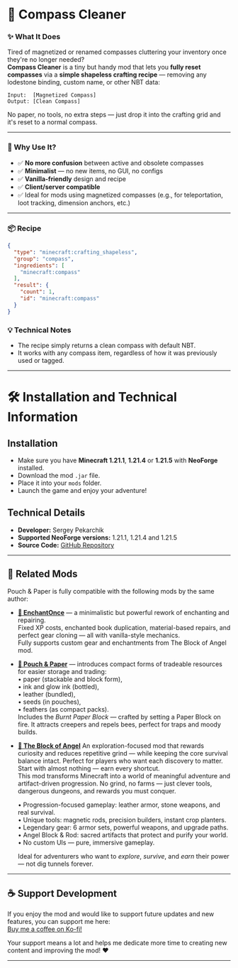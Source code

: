 # 🧭 Compass Cleaner

### ✨ What It Does

Tired of magnetized or renamed compasses cluttering your inventory once they're no longer needed?  
**Compass Cleaner** is a tiny but handy mod that lets you **fully reset compasses** via a **simple shapeless crafting recipe** — removing any lodestone binding, custom name, or other NBT data:

```
Input:  [Magnetized Compass]  
Output: [Clean Compass]
```

No paper, no tools, no extra steps — just drop it into the crafting grid and it's reset to a normal compass.

---

### 🧩 Why Use It?

- ✅ **No more confusion** between active and obsolete compasses  
- ✅ **Minimalist** — no new items, no GUI, no configs  
- ✅ **Vanilla-friendly** design and recipe  
- ✅ **Client/server compatible**  
- ✅ Ideal for mods using magnetized compasses (e.g., for teleportation, loot tracking, dimension anchors, etc.)

---

### 📦 Recipe

```json
{
  "type": "minecraft:crafting_shapeless",
  "group": "compass",
  "ingredients": [
    "minecraft:compass"
  ],
  "result": {
    "count": 1,
    "id": "minecraft:compass"
  }
}
```

### 💡 Technical Notes

- The recipe simply returns a clean compass with default NBT.
- It works with any compass item, regardless of how it was previously used or tagged.

---

# 🛠️ Installation and Technical Information

## Installation
- Make sure you have **Minecraft 1.21.1**, **1.21.4** or **1.21.5** with **NeoForge** installed.
- Download the mod `.jar` file.
- Place it into your `mods` folder.
- Launch the game and enjoy your adventure!

## Technical Details
- **Developer:** Sergey Pekarchik
- **Supported NeoForge versions:** 1.21.1, 1.21.4 and 1.21.5
- **Source Code:** [GitHub Repository](https://github.com/spekarchik/CompassCleaner)

---

## 🧩 Related Mods

Pouch & Paper is fully compatible with the following mods by the same author:

- **[🔧 EnchantOnce](https://www.curseforge.com/minecraft/mc-mods/enchantonce)** — a minimalistic but powerful rework of enchanting and repairing.  
  Fixed XP costs, enchanted book duplication, material-based repairs, and perfect gear cloning — all with vanilla-style mechanics.  
  Fully supports custom gear and enchantments from The Block of Angel mod.

- **[🌟 Pouch & Paper](https://www.curseforge.com/minecraft/mc-mods/pouch-and-paper)** — introduces compact forms of tradeable resources for easier storage and trading:  
  • paper (stackable and block form),  
  • ink and glow ink (bottled),  
  • leather (bundled),  
  • seeds (in pouches),  
  • feathers (as compact packs).  
  Includes the *Burnt Paper Block* — crafted by setting a Paper Block on fire. It attracts creepers and repels bees, perfect for traps and moody builds.

- **[🌟 The Block of Angel](https://www.curseforge.com/minecraft/mc-mods/angel-block-mod)**
  An exploration-focused mod that rewards curiosity and reduces repetitive grind — while keeping the core survival balance intact. Perfect for players who want each discovery to matter.
  Start with almost nothing — earn every shortcut.  
  This mod transforms Minecraft into a world of meaningful adventure and artifact-driven progression. No grind, no farms — just clever tools, dangerous dungeons, and rewards you must conquer.

  • Progression-focused gameplay: leather armor, stone weapons, and real survival.  
  • Unique tools: magnetic rods, precision builders, instant crop planters.  
  • Legendary gear: 6 armor sets, powerful weapons, and upgrade paths.  
  • Angel Block & Rod: sacred artifacts that protect and purify your world.  
  • No custom UIs — pure, immersive gameplay.

  Ideal for adventurers who want to *explore*, *survive*, and *earn* their power — not dig tunnels forever.

---

## ☕ Support Development

If you enjoy the mod and would like to support future updates and new features, you can support me here:  
[Buy me a coffee on Ko-fi!](https://ko-fi.com/sergeypekarchik)

Your support means a lot and helps me dedicate more time to creating new content and improving the mod! ❤️

---
